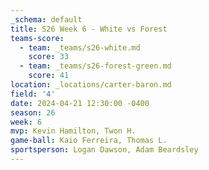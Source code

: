 ```yaml
---
_schema: default
title: S26 Week 6 - White vs Forest
teams-score:
  - team: _teams/s26-white.md
    score: 33
  - team: _teams/s26-forest-green.md
    score: 41
location: _locations/carter-baron.md
field: '4'
date: 2024-04-21 12:30:00 -0400
season: 26
week: 6
mvp: Kevin Hamilton, Twon H.
game-ball: Kaio Ferreira, Thomas L.
sportsperson: Logan Dawson, Adam Beardsley
---
```

